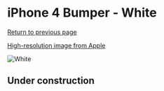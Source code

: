# iPhone 4 Bumper - White

[Return to previous page](/iphone_4)

[High-resolution image from Apple](https://store.storeimages.cdn-apple.com/8756/as-images.apple.com/is/MC668?wid=4500&hei=4500&fmt=png)

<div style="width: 512px"><img src="/almost_uncompressed/MC668.webp" alt="White"></div>

## Under construction
